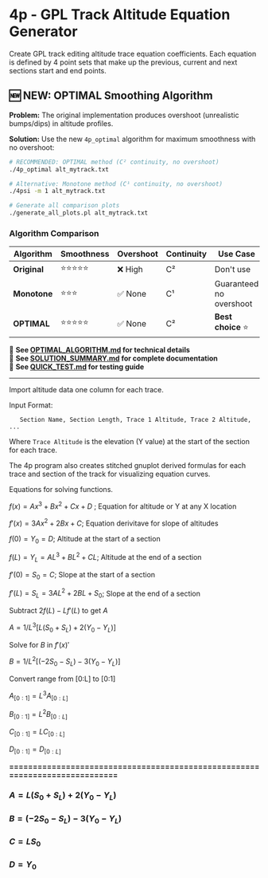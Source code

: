 # 4p - GPL Track Altitude Equation Generator

Create GPL track editing altitude trace equation coefficients. Each equation is defined by 4 point sets that make up the previous, current and next sections start and end points.

## 🆕 NEW: OPTIMAL Smoothing Algorithm

**Problem:** The original implementation produces overshoot (unrealistic bumps/dips) in altitude profiles.

**Solution:** Use the new `4p_optimal` algorithm for maximum smoothness with no overshoot:

```bash
# RECOMMENDED: OPTIMAL method (C² continuity, no overshoot)
./4p_optimal alt_mytrack.txt

# Alternative: Monotone method (C¹ continuity, no overshoot)
./4psi -m 1 alt_mytrack.txt

# Generate all comparison plots
./generate_all_plots.pl alt_mytrack.txt
```

### Algorithm Comparison

| Algorithm | Smoothness | Overshoot | Continuity | Use Case |
|-----------|-----------|-----------|------------|----------|
| **Original** | ⭐⭐⭐⭐⭐ | ❌ High | C² | Don't use |
| **Monotone** | ⭐⭐⭐ | ✅ None | C¹ | Guaranteed no overshoot |
| **OPTIMAL** | ⭐⭐⭐⭐⭐ | ✅ None | C² | **Best choice** ⭐ |

📖 **See [OPTIMAL_ALGORITHM.md](OPTIMAL_ALGORITHM.md) for technical details**  
📖 **See [SOLUTION_SUMMARY.md](SOLUTION_SUMMARY.md) for complete documentation**  
📖 **See [QUICK_TEST.md](QUICK_TEST.md) for testing guide**

--- 

Import altitude data one column for each trace.

Input Format:

`   Section Name, Section Length, Trace 1 Altitude, Trace 2 Altitude, ...`

Where `Trace Altitude` is the elevation (Y value) at the start of the section for each trace.

The 4p program also creates stitched gnuplot derived formulas for each trace and section of the track for visualizing equation curves. 


Equations for solving functions. 

$f(x) = Ax^3 + Bx^2 + Cx + D$ ; Equation for altitude or Y at any X location

$f'(x) = 3Ax^2 + 2Bx + C$;  Equation derivitave for slope of altitudes

$f(0) = Y_0 = D$;  Altitude at the start of a section

$f(L) = Y_L = AL^3 + BL^2 + CL$;  Altitude at the end of a section

$f'(0) = S_0 = C$;  Slope at the start of a section

$f'(L) = S_L = 3AL^2 + 2BL + S_0$;   Slope at the end of a section


Subtract $2f(L) - Lf'(L)$ to get $A$

$A = 1/L^3 [L(S_0 + S_L) + 2(Y_0 - Y_L)]$

Solve for $B$ in $f'(x)'$

$B = 1/L^2 [(-2S_0 - S_L) - 3(Y_0 - Y_L)]$


Convert range from [0:L] to [0:1]

$A_{[0:1]} = L^3 A_{[0:L]}$

$B_{[0:1]} = L^2 B_{[0:L]}$

$C_{[0:1]} = L C_{[0:L]}$

$D_{[0:1]} = D_{[0:L]}$


**============================================================================**


### **$A = L(S_0 + S_L) + 2(Y_0 - Y_L)$**

### **$B = (-2S_0 - S_L) - 3(Y_0 - Y_L)$**

### **$C = LS_0$**

### **$D = Y_0$**


